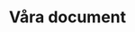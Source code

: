 ---
templateKey: document-page
title: Våra document
description: Här finns alla document
image: /img/home-jumbotron.jpg
heading: Läs våra document är du snäll
documents:
  document:
    - Title: Monterings anvisning
      image: /img/rasmus-diploma.jpg
      description: Beskriver hur fönster monteras
      file: /img/hjälm.pdf
---